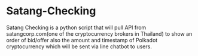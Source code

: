 # Satang-Checking

Satang Checking is a python script that will pull API from satangcorp.com(one of the cryptocurrency brokers in Thailand) 
to show an order of bid/offer also the amount and timestamp of Polkadot cryptocurrency which will be sent via line chatbot to users.

